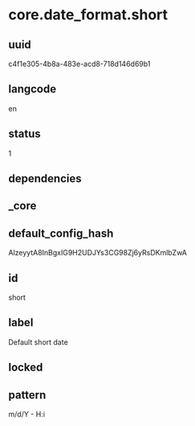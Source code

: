 # core.date_format.short

## uuid
c4f1e305-4b8a-483e-acd8-718d146d69b1

## langcode
en

## status
1

## dependencies


## _core

## default_config_hash
AlzeyytA8InBgxIG9H2UDJYs3CG98Zj6yRsDKmlbZwA

## id
short

## label
Default short date

## locked


## pattern
m/d/Y - H:i
